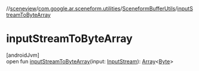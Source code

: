 //[sceneview](../../../index.md)/[com.google.ar.sceneform.utilities](../index.md)/[SceneformBufferUtils](index.md)/[inputStreamToByteArray](input-stream-to-byte-array.md)

# inputStreamToByteArray

[androidJvm]\
open fun [inputStreamToByteArray](input-stream-to-byte-array.md)(input: [InputStream](https://developer.android.com/reference/kotlin/java/io/InputStream.html)): [Array](https://kotlinlang.org/api/latest/jvm/stdlib/kotlin/-array/index.html)&lt;[Byte](https://kotlinlang.org/api/latest/jvm/stdlib/kotlin/-byte/index.html)&gt;
